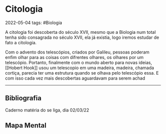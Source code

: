 # Citologia
2022-05-04
tags: #Biologia 

A citologia foi descoberta do século XVII, mesmo que a Biologia num total tenha sido consagrada no século XVII, ela já existia, logo iremos estudar de fato a citologia.

Com o advento dos telescópios, criados por Galileu, pessoas poderam enfim olhar para as coisas com difrentes olhares, os olhares por um telescópio. Portanto, finalmente com o mundo aberto para novas ideias,[[Hobert Hook]] usou um telescopio em uma madeira, madeira, chamada cortiça, parecia ter uma estrutura quando se olhava pelo telescópio essa. E com isso cada vez mais descobertas aguardavam para serem achad


-----------------------------------------------
## Bibliografia

Caderno matéria do se liga, dia 02/03/22

## Mapa Mental